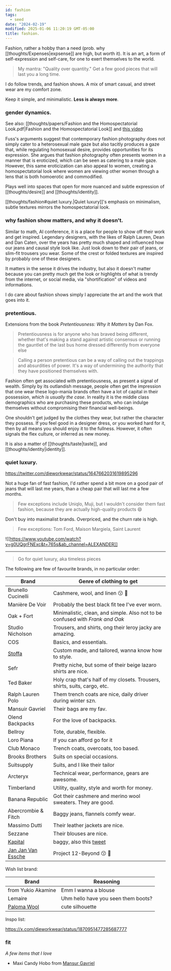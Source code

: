```yaml
---
id: fashion
tags:
  - seed
date: "2024-02-19"
modified: 2025-01-06 11:20:19 GMT-05:00
title: fashion.
---
```


Fashion, rather a hobby than a need (prob. why [[thoughts/Expenses|expsense]] are high, but worth it). It is an art, a form of self-expression and self-care, for one to exert themselves to the world.

> My mantra: "Quality over quantity." Get a few good pieces that will last you a long time.

I do follow trends, and fashion shows. A mix of smart casual, and street wear are my comfort zone.

Keep it simple, and minimalistic. **Less is always more**.

### gender dynamics.

See also: [[thoughts/papers/Fashion and the Homospectatorial Look.pdf|Fashion and the Homospectatorial Look]] and [this video](https://www.youtube.com/watch?v=DA2PqBAyGqI&t=454s&ab_channel=oliSUNvia)

Fuss's arguments suggest that contemporary fashion photography does not simply cater to a heterosexual male gaze but also tacitly produces a gaze that, while regulating homosexual desire, provides opportunities for its expression. She argues that fashion photography often presents women in a manner that is eroticized, which can be seen as catering to a male gaze. However, this same eroticization can also appeal to women, creating a homospectatorial look where women are viewing other women through a lens that is both homoerotic and commodified.

Plays well into spaces that open for more nuanced and subtle expression of [[thoughts/desire]] and [[thoughts/identity]].

[[thoughts/fashion#quiet luxury.|Quiet luxury]]'s emphasis on minimalism, subtle textures mirrors the homospectatorial look.

### why fashion show matters, and why it doesn't.

Similar to math, AI conference, it is a place for people to show off their work and get inspired. Legendary designers, with the likes of Ralph Lauren, Dean and Dan Caten, over the years has pretty much shaped and influenced how our jeans and causal style look like. Just look down to their pair of jeans, or slim-fit trousers you wear. Some of the crest or folded textures are inspired by probably one of these designers.

It matters in the sense it drives the industry, but also it doesn't matter because you can pretty much get the look or highlights of what is trendy from the internet, or social media, via "shortification" of videos and informations.

I do care about fashion shows simply I appreciate the art and the work that goes into it.

### pretentious.

Extensions from the book _Pretentiousness: Why It Matters_ by Dan Fox.

> Pretentiousness is for anyone who has braved being different, whether that's making a stand against artistic consensus or running the gauntlet of the last bus home dressed differently from everyone else

> Calling a person pretentious can be a way of calling out the trappings and absurdities of power. It's a way of undermining the authority that they have positioned themselves with.

Fashion often get associated with pretentiousness, as present a signal of wealth. Simply by its outlandish message, people often get the impression that one wear these logo-mania brands often have a lot of capital in their possession, _which is usually the case_. In reality it is the middle class demographics who are purchasing these products, who can indulge themselves without compromising their financial well-beings.

One shouldn't get judged by the clothes they wear, but rather the character they possess. If you feel good in a designer dress, or you worked hard for it, then by all means you should enjoy it to the fullness. However, it often signals the flex culture, or inferred as new money.

It is also a matter of [[thoughts/taste|taste]], and [[thoughts/identity|identity]].

### quiet luxury.

https://twitter.com/dieworkwear/status/1647662031619895296

Not a huge fan of fast fashion, I'd rather spend a bit more on a good pair of jeans that will last me years, than a cheap pair that will last me a few months.

> Few exceptions include Uniqlo, Muji, but I wouldn't consider them fast fashion, because they are actually high-quality products 😄

Don't buy into maximalist brands. Overpriced, and the churn rate is high.

> Few exceptions: Tom Ford, Maison Margiela, Saint Laurent

![[https://www.youtube.com/watch?v=g0UQgrFNExc&t=765s&ab_channel=ALEXANDER]]

---

> Go for quiet luxury, aka timeless pieces

The following are few of favourite brands, in no particular order:

| Brand                                                  | Genre of clothing to get                                                       |
| ------------------------------------------------------ | ------------------------------------------------------------------------------ |
| Brunello Cucinelli                                     | Cashmere, wool, and linen :kissing: :pinched_fingers:                          |
| Manière De Voir                                        | Probably the best black fit tee I've ever worn.                                |
| Oak + Fort                                             | Minimalistic, clean, and simple. Also not to be confused with _Frank and Oak_  |
| Studio Nicholson                                       | Trousers, and shirts, ong their leroy jacky are amazing.                       |
| COS                                                    | Basics, and essentials.                                                        |
| [Stoffa](https://stoffa.co/pages/store)                | Custom made, and tailored, wanna know how to style.                            |
| Sefr                                                   | Pretty niche, but some of their beige lazaro shirts are nice.                  |
| Ted Baker                                              | Holy crap that's half of my closets. Trousers, shirts, suits, cargo, etc.      |
| Ralph Lauren Polo                                      | Them trench coats are nice, daily driver during winter szn.                    |
| Mansuir Gavriel                                        | Their bags are my fav.                                                         |
| Olend Backpacks                                        | For the love of backpacks.                                                     |
| Bellroy                                                | Tote, durable, flexible.                                                       |
| Loro Piana                                             | If you can afford go for it                                                    |
| Club Monaco                                            | Trench coats, overcoats, too based.                                            |
| Brooks Brothers                                        | Suits on special occasions.                                                    |
| Suitsupply                                             | Suits, and I like their tailor                                                 |
| Arcteryx                                               | Technical wear, performance, gears are awesome.                                |
| Timberland                                             | Utility, quality, style and worth for money.                                   |
| Banana Republic                                        | Got their cashmere and merino wool sweaters. They are good.                    |
| Abercrombie & Fitch                                    | Baggy jeans, flannels comfy wear.                                              |
| Massimo Dutti                                          | Their leather jackets are nice.                                                |
| Sezzane                                                | Their blouses are nice.                                                        |
| [Kapital](https://www.kapital.jp/)                     | baggy, also this [tweet](https://x.com/dieworkwear/status/1875991529095106660) |
| [Jan Jan Van Essche](https://www.janjanvanessche.com/) | Project 12-Beyond :kissing: :pinched_fingers:                                  |

Wish list brand:

| Brand                                                          | Reasoning                           |
| -------------------------------------------------------------- | ----------------------------------- |
| from Yukio Akamine                                             | Emm I wanna a blouse                |
| Lemaire                                                        | Uhm hello have you seen them boots? |
| [Paloma Wool](https://palomawool.com/en-dz/collections/new-in) | cute silhouette                     |

Inspo list:

https://x.com/dieworkwear/status/1870951477285687777

### fit

_A few items that I love_

- Maxi Candy Hobo from [Mansur Gavriel](https://www.mansurgavriel.com/products/maxi-candy-bag-black)
